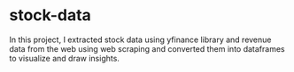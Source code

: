 # stock-data
In this project, I extracted stock data using yfinance library and revenue data from the web using web scraping and converted them into dataframes to visualize and draw insights. 
